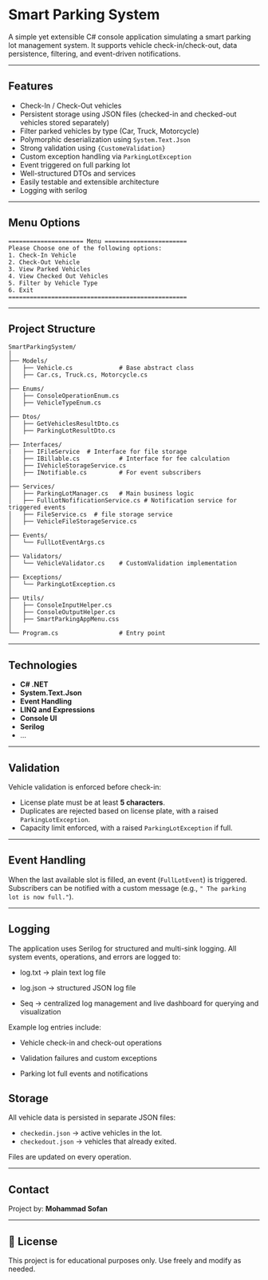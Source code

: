 # Smart Parking System

A simple yet extensible C# console application simulating a smart parking lot management system. It supports vehicle check-in/check-out, data persistence, filtering, and event-driven notifications.

---

##  Features

-  Check-In / Check-Out vehicles
-  Persistent storage using JSON files (checked-in and checked-out vehicles stored separately)
-  Filter parked vehicles by type (Car, Truck, Motorcycle)
-  Polymorphic deserialization using `System.Text.Json`
-  Strong validation using `{CustomeValidation}`
-  Custom exception handling via `ParkingLotException`
-  Event triggered on full parking lot
-  Well-structured DTOs and services
-  Easily testable and extensible architecture
-  Logging with serilog

---

##  Menu Options

```
===================== Menu =======================
Please Choose one of the following options:
1. Check-In Vehicle
2. Check-Out Vehicle
3. View Parked Vehicles
4. View Checked Out Vehicles
5. Filter by Vehicle Type
6. Exit
==================================================
```

---

##  Project Structure

```
SmartParkingSystem/
│
├── Models/
│   ├── Vehicle.cs             # Base abstract class
│   ├── Car.cs, Truck.cs, Motorcycle.cs
│
├── Enums/
│   ├── ConsoleOperationEnum.cs          
│   ├── VehicleTypeEnum.cs
│
├── Dtos/
│   ├── GetVehiclesResultDto.cs          
│   ├── ParkingLotResultDto.cs
│ 
├── Interfaces/
|   ├── IFileService  # Interface for file storage
│   ├── IBillable.cs           # Interface for fee calculation
│   ├── IVehicleStorageService.cs
│   ├── INotifiable.cs         # For event subscribers
│
├── Services/
│   ├── ParkingLotManager.cs   # Main business logic
│   ├── FullLotNofificationService.cs # Notification service for triggered events
│   ├── FileService.cs  # file storage service
│   ├── VehicleFileStorageService.cs
│
├── Events/
│   └── FullLotEventArgs.cs
│
├── Validators/
│   └── VehicleValidator.cs    # CustomValidation implementation
│
├── Exceptions/
│   └── ParkingLotException.cs
│
├── Utils/
│   ├── ConsoleInputHelper.cs
│   ├── ConsoleOutputHelper.cs
│   ├── SmartParkingAppMenu.css
│
└── Program.cs                 # Entry point
```

---

##  Technologies

- **C# .NET**
- **System.Text.Json**
- **Event Handling**
- **LINQ and Expressions**
- **Console UI**
- **Serilog**
- ...
---

##  Validation

Vehicle validation is enforced before check-in:
- License plate must be at least **5 characters**.
- Duplicates are rejected based on license plate, with a raised `ParkingLotException`.
- Capacity limit enforced, with a raised `ParkingLotException` if full.

---

##  Event Handling

When the last available slot is filled, an event (`FullLotEvent`) is triggered.
Subscribers can be notified with a custom message (e.g., `" The parking lot is now full."`).

---

## Logging 
The application uses Serilog for structured and multi-sink logging. All system events, operations, and errors are logged to:

 - log.txt → plain text log file

 - log.json → structured JSON log file

 - Seq → centralized log management and live dashboard for querying and visualization

Example log entries include:

 - Vehicle check-in and check-out operations

 - Validation failures and custom exceptions

 - Parking lot full events and notifications
   
##  Storage

All vehicle data is persisted in separate JSON files:
- `checkedin.json` → active vehicles in the lot.
- `checkedout.json` → vehicles that already exited.

Files are updated on every operation.

---

##  Contact

Project by: **Mohammad Sofan**

---

## 📄 License

This project is for educational purposes only. Use freely and modify as needed.
